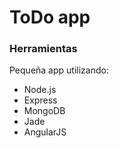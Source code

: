# ToDo app

### Herramientas
Pequeña app utilizando:

* Node.js
* Express
* MongoDB
* Jade
* AngularJS
